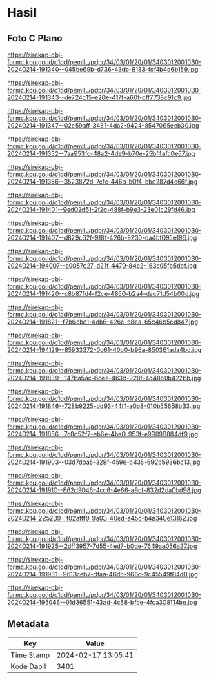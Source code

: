 # Hasil

## Foto C Plano

https://sirekap-obj-formc.kpu.go.id/c1dd/pemilu/pdpr/34/03/01/20/01/3403012001030-20240214-191340--045be69b-d736-43dc-8183-fcf4b4d6b159.jpg

https://sirekap-obj-formc.kpu.go.id/c1dd/pemilu/pdpr/34/03/01/20/01/3403012001030-20240214-191343--de724c15-e20e-417f-a60f-cff7738c91c9.jpg

https://sirekap-obj-formc.kpu.go.id/c1dd/pemilu/pdpr/34/03/01/20/01/3403012001030-20240214-191347--02e59aff-3481-4da2-9424-8547065eeb30.jpg

https://sirekap-obj-formc.kpu.go.id/c1dd/pemilu/pdpr/34/03/01/20/01/3403012001030-20240214-191352--7aa953fc-48a2-4de9-b70e-25bf4afc0e67.jpg

https://sirekap-obj-formc.kpu.go.id/c1dd/pemilu/pdpr/34/03/01/20/01/3403012001030-20240214-191356--3523872d-7cfe-446b-b0f4-bbe287d4e66f.jpg

https://sirekap-obj-formc.kpu.go.id/c1dd/pemilu/pdpr/34/03/01/20/01/3403012001030-20240214-191401--9ed02d51-2f2c-488f-b9e3-23e01c29fd46.jpg

https://sirekap-obj-formc.kpu.go.id/c1dd/pemilu/pdpr/34/03/01/20/01/3403012001030-20240214-191407--d829c62f-918f-426b-9230-da4bf095e196.jpg

https://sirekap-obj-formc.kpu.go.id/c1dd/pemilu/pdpr/34/03/01/20/01/3403012001030-20240214-194007--a0057c27-d21f-4479-84e2-163c05fb5dbf.jpg

https://sirekap-obj-formc.kpu.go.id/c1dd/pemilu/pdpr/34/03/01/20/01/3403012001030-20240214-191420--c8b87fd4-f2ce-4860-b2a4-dac71d54b00d.jpg

https://sirekap-obj-formc.kpu.go.id/c1dd/pemilu/pdpr/34/03/01/20/01/3403012001030-20240214-191821--f7b6ebc1-4db6-426c-b8ea-65c46b5cd847.jpg

https://sirekap-obj-formc.kpu.go.id/c1dd/pemilu/pdpr/34/03/01/20/01/3403012001030-20240214-194129--85933372-0c61-40b0-b96a-850361ada4bd.jpg

https://sirekap-obj-formc.kpu.go.id/c1dd/pemilu/pdpr/34/03/01/20/01/3403012001030-20240214-191839--147ba5ac-6cee-463d-928f-4d48b0b422bb.jpg

https://sirekap-obj-formc.kpu.go.id/c1dd/pemilu/pdpr/34/03/01/20/01/3403012001030-20240214-191846--728b9225-dd93-44f1-a0b8-010b55658b33.jpg

https://sirekap-obj-formc.kpu.go.id/c1dd/pemilu/pdpr/34/03/01/20/01/3403012001030-20240214-191856--7c8c52f7-eb6e-4ba0-953f-e99098884df9.jpg

https://sirekap-obj-formc.kpu.go.id/c1dd/pemilu/pdpr/34/03/01/20/01/3403012001030-20240214-191903--03d7dba5-328f-459e-b435-692b5936bc13.jpg

https://sirekap-obj-formc.kpu.go.id/c1dd/pemilu/pdpr/34/03/01/20/01/3403012001030-20240214-191910--862d9046-4cc6-4e66-a9cf-832d2da0bd98.jpg

https://sirekap-obj-formc.kpu.go.id/c1dd/pemilu/pdpr/34/03/01/20/01/3403012001030-20240214-225239--f02afff9-9a03-40ed-a45c-b4a340e13162.jpg

https://sirekap-obj-formc.kpu.go.id/c1dd/pemilu/pdpr/34/03/01/20/01/3403012001030-20240214-191925--2dff3957-7d55-4ed7-b0de-7649aa056a27.jpg

https://sirekap-obj-formc.kpu.go.id/c1dd/pemilu/pdpr/34/03/01/20/01/3403012001030-20240214-191931--9613ceb7-dfaa-46db-966c-9c45549f84d0.jpg

https://sirekap-obj-formc.kpu.go.id/c1dd/pemilu/pdpr/34/03/01/20/01/3403012001030-20240214-195046--01d36551-43ad-4c58-bfde-4fca308114be.jpg


## Metadata

| Key        | Value               |
| ---------- | ------------------- |
| Time Stamp | 2024-02-17 13:05:41 |
| Kode Dapil | 3401                |



